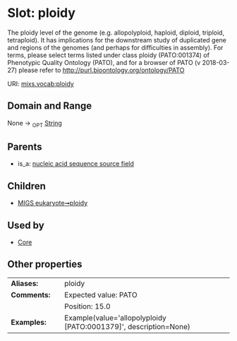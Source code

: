 
# Slot: ploidy


The ploidy level of the genome (e.g. allopolyploid, haploid, diploid, triploid, tetraploid). It has implications for the downstream study of duplicated gene and regions of the genomes (and perhaps for difficulties in assembly). For terms, please select terms listed under class ploidy (PATO:001374) of Phenotypic Quality Ontology (PATO), and for a browser of PATO (v 2018-03-27) please refer to http://purl.bioontology.org/ontology/PATO

URI: [mixs.vocab:ploidy](https://w3id.org/mixs/vocab/ploidy)


## Domain and Range

None ->  <sub>OPT</sub> [String](types/String.md)

## Parents

 *  is_a: [nucleic acid sequence source field](nucleic_acid_sequence_source_field.md)

## Children

 *  [MIGS eukaryote➞ploidy](MIGS_eukaryote_ploidy.md)

## Used by

 * [Core](Core.md)

## Other properties

|  |  |  |
| --- | --- | --- |
| **Aliases:** | | ploidy |
| **Comments:** | | Expected value: PATO |
|  | | Position: 15.0 |
| **Examples:** | | Example(value='allopolyploidy [PATO:0001379]', description=None) |

